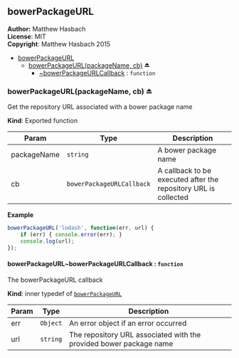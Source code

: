 <a name="module_bowerPackageURL"></a>
## bowerPackageURL
**Author:** Matthew Hasbach  
**License**: MIT  
**Copyright**: Matthew Hasbach 2015  

* [bowerPackageURL](#module_bowerPackageURL)
  * [bowerPackageURL(packageName, cb)](#exp_module_bowerPackageURL--bowerPackageURL) ⏏
    * [~bowerPackageURLCallback](#module_bowerPackageURL--bowerPackageURL..bowerPackageURLCallback) : <code>function</code>

<a name="exp_module_bowerPackageURL--bowerPackageURL"></a>
### bowerPackageURL(packageName, cb) ⏏
Get the repository URL associated with a bower package name

**Kind**: Exported function  

| Param | Type | Description |
| --- | --- | --- |
| packageName | <code>string</code> | A bower package name |
| cb | <code>bowerPackageURLCallback</code> | A callback to be executed after the repository URL is collected |

**Example**  
```js
bowerPackageURL('lodash', function(err, url) {
    if (err) { console.error(err); }
    console.log(url);
});
```
<a name="module_bowerPackageURL--bowerPackageURL..bowerPackageURLCallback"></a>
#### bowerPackageURL~bowerPackageURLCallback : <code>function</code>
The bowerPackageURL callback

**Kind**: inner typedef of <code>[bowerPackageURL](#exp_module_bowerPackageURL--bowerPackageURL)</code>  

| Param | Type | Description |
| --- | --- | --- |
| err | <code>Object</code> | An error object if an error occurred |
| url | <code>string</code> | The repository URL associated with the provided bower package name |

